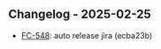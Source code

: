 ## Changelog - 2025-02-25

- [FC-548](https://fordeer.atlassian.net/FC-548): auto release jira (ecba23b)

